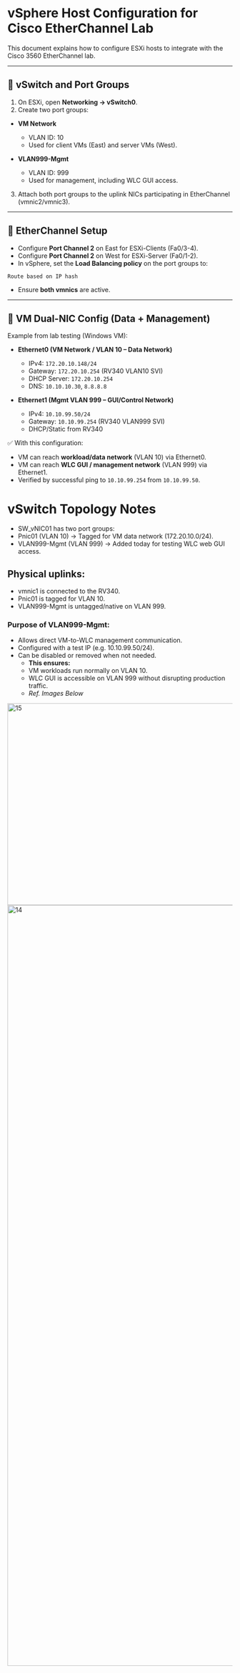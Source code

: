 # vSphere Host Configuration for Cisco EtherChannel Lab

This document explains how to configure ESXi hosts to integrate with the Cisco 3560 EtherChannel lab.

---

## 🔹 vSwitch and Port Groups

1. On ESXi, open **Networking → vSwitch0**.
2. Create two port groups:

- **VM Network**
  - VLAN ID: 10
  - Used for client VMs (East) and server VMs (West).

- **VLAN999-Mgmt**
  - VLAN ID: 999
  - Used for management, including WLC GUI access.

3. Attach both port groups to the uplink NICs participating in EtherChannel (vmnic2/vmnic3).

---

## 🔹 EtherChannel Setup

- Configure **Port Channel 2** on East for ESXi-Clients (Fa0/3-4).
- Configure **Port Channel 2** on West for ESXi-Server (Fa0/1-2).
- In vSphere, set the **Load Balancing policy** on the port groups to:

```
Route based on IP hash
```

- Ensure **both vmnics** are active.

---

## 🔹 VM Dual-NIC Config (Data + Management)

Example from lab testing (Windows VM):

- **Ethernet0 (VM Network / VLAN 10 – Data Network)**
  - IPv4: `172.20.10.148/24`
  - Gateway: `172.20.10.254` (RV340 VLAN10 SVI)
  - DHCP Server: `172.20.10.254`
  - DNS: `10.10.10.30`, `8.8.8.8`

- **Ethernet1 (Mgmt VLAN 999 – GUI/Control Network)**
  - IPv4: `10.10.99.50/24`
  - Gateway: `10.10.99.254` (RV340 VLAN999 SVI)
  - DHCP/Static from RV340

✅ With this configuration:
- VM can reach **workload/data network** (VLAN 10) via Ethernet0.
- VM can reach **WLC GUI / management network** (VLAN 999) via Ethernet1.
- Verified by successful ping to `10.10.99.254` from `10.10.99.50`.

# vSwitch Topology Notes
- SW_vNIC01 has two port groups:
- Pnic01 (VLAN 10) → Tagged for VM data network (172.20.10.0/24).
- VLAN999-Mgmt (VLAN 999) → Added today for testing WLC web GUI access.

## Physical uplinks:
- vmnic1 is connected to the RV340.
- Pnic01 is tagged for VLAN 10.
- VLAN999-Mgmt is untagged/native on VLAN 999.

### Purpose of VLAN999-Mgmt:
- Allows direct VM-to-WLC management communication.
- Configured with a test IP (e.g. 10.10.99.50/24).
- Can be disabled or removed when not needed.
  - **This ensures:**
  - VM workloads run normally on VLAN 10.
  - WLC GUI is accessible on VLAN 999 without disrupting production traffic.
  - *Ref. Images Below*
 
<img width="839" height="452" alt="15" src="https://github.com/user-attachments/assets/ce3af335-6929-4e47-8570-a0495b6ce987" />
<img width="1089" height="1704" alt="14" src="https://github.com/user-attachments/assets/33ff6927-797d-4d18-bbb7-34fcdbfd3498" />



